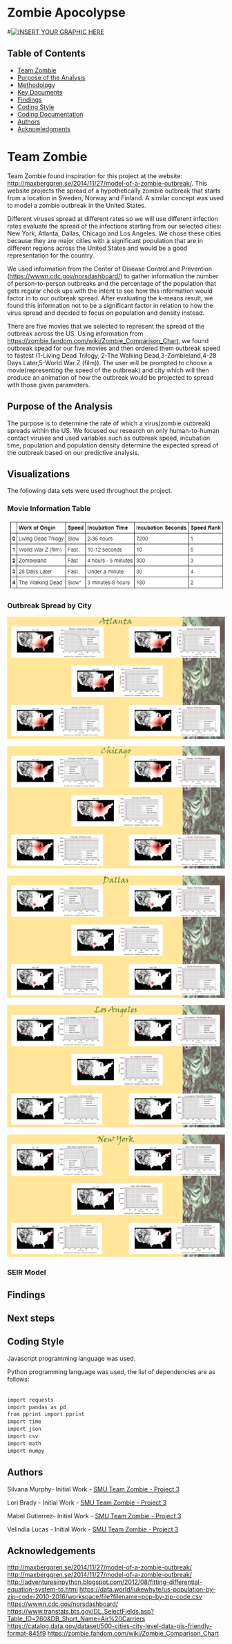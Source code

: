 # Zombie Apocolypse
#[![INSERT YOUR GRAPHIC HERE](https://www.maxim.com/.image/ar_16:9%2Cc_fill%2Ccs_srgb%2Cfl_progressive%2Cg_faces:center%2Cq_auto:good%2Cw_768/MTM1MzIxOTMzMjIxNzM1MDQz/drsmith_zombies_article1jpg.jpg)]()


<!-- TABLE OF CONTENTS -->
## Table of Contents

* [Team Zombie](#team-zombie)
* [Purpose of the Analysis](#purpose-of-the-analysis)
* [Methodology](#methodology)
* [Key Documents](#key-documents)
* [Findings](#findings)
* [Coding Style](#coding-style)
* [Coding Documentation](#coding-documentation)
* [Authors](#authors)
* [Acknowledgments](#acknowledgments)


# Team Zombie

Team Zombie found inspiration  for this project at the website: http://maxberggren.se/2014/11/27/model-of-a-zombie-outbreak/.  This website projects the spread of a hypothetically zombie outbreak that starts from a location in Sweden, Norway and Finland.  A similar concept was used to model a zombie outbreak in the United States.  

Different viruses spread at different rates so we will use different infection rates evaluate the spread of the infections starting from our selected cities:  New York, Atlanta, Dallas, Chicago and Los Angeles.  We chose these cities because they are major cities with a significant population that are in different regions across the United States and would be a good representation for the country.

We used information from the Center of Disease Control and Prevention (https://wwwn.cdc.gov/norsdashboard/) to gather information the number of person-to-person outbreaks and the percentage of the population that gets regular check ups with the intent to see how this information would factor in to our outbreak spread.  After evaluating the k-means result, we found this information not to be a significant factor in relation to how the virus spread and decided to focus on population and density instead.  

There are five movies that we selected to represent the spread of the outbreak across the US.  Using information from https://zombie.fandom.com/wiki/Zombie_Comparison_Chart, we found outbreak spead for our five movies and then ordered them outbreak speed to fastest (1-Living Dead Trilogy, 2-The Walking Dead,3-Zombieland,4-28 Days Later,5-World War Z (film)).  The user will be prompted to choose a movie(representing the speed of the outbreak) and city which will then produce an animation of how the outbreak would be projected to spread with those given parameters.  


## Purpose of the Analysis

The purpose is to determine the rate of which a virus(zombie outbreak) spreads within the US.  We focused our research on only human-to-human contact viruses and used variables such as outbreak speed, incubation time, population and population density determine the expected spread of the outbreak based on our predictive analysis. 



## Visualizations

The following data sets were used throughout the project.

### Movie Information Table
[![INSERT YOUR GRAPHIC HERE](movieTable.png)]()


### Outbreak Spread by City

[![INSERT YOUR GRAPHIC HERE](atlantaAll.png)]()


[![INSERT YOUR GRAPHIC HERE](chicagoAll.png)]()


[![INSERT YOUR GRAPHIC HERE](dallasAll.png)]()


[![INSERT YOUR GRAPHIC HERE](los_angelesAll.png)]()


[![INSERT YOUR GRAPHIC HERE](new_yorkAll.png)]()


### SEIR Model




## Findings



## Next steps


## Coding Style

Javascript programming language was used.

Python programming language was used, the list of dependencies are as follows:

```sh

import requests
import pandas as pd
from pprint import pprint
import time
import json
import csv
import math
import numpy

```


## Authors

Silvana Murphy- Initial Work - [SMU Team Zombie - Project 3](https://github.com/SSMDFW)

Lori Brady - Initial Work - [SMU Team Zombie - Project 3](https://github.com/loribeth18)

Mabel Gutierrez- Initial Work - [SMU Team Zombie - Project 3](https://github.com/mabel912)

Velindia Lucas - Initial Work - [SMU Team Zombie - Project 3](https://github.com/chele0630)


## Acknowledgements

http://maxberggren.se/2014/11/27/model-of-a-zombie-outbreak/
http://maxberggren.se/2014/11/27/model-of-a-zombie-outbreak/
http://adventuresinpython.blogspot.com/2012/08/fitting-differential-equation-system-to.html
https://data.world/lukewhyte/us-population-by-zip-code-2010-2016/workspace/file?filename=pop-by-zip-code.csv
https://wwwn.cdc.gov/norsdashboard/
https://www.transtats.bts.gov/DL_SelectFields.asp?Table_ID=260&DB_Short_Name=Air%20Carriers
https://catalog.data.gov/dataset/500-cities-city-level-data-gis-friendly-format-845f9
https://zombie.fandom.com/wiki/Zombie_Comparison_Chart




